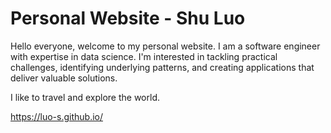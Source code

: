 # Personal Website - Shu Luo

Hello everyone, welcome to my personal website. I am a software engineer with expertise in data science. I'm interested in tackling practical challenges, identifying underlying patterns, and creating applications that deliver valuable solutions. 

I like to travel and explore the world.

https://luo-s.github.io/

